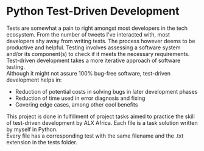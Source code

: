 # Python Test-Driven Development

Tests are somewhat a pain to right amongst most developers in the tech ecosystem. 
From the number of tweets I've interacted with, most developers
shy away from writing tests. The process however deems to be productive 
and helpful. Testing involves assessing a software system and/or 
its component(s) to check if it meets the necessary requirements. Test-driven development
takes a more iterative approach of software testing.  
Although it might not assure 100% bug-free software, test-driven development helps in:  

* Reduction of potential costs in solving bugs in later development phases
* Reduction of time used in error diagnosis and fixing
* Covering edge cases, among other cool benefits

This project is done in fulfillment of project tasks aimed to practice
the skill of test-driven development by ALX Africa. Each file is a task solution
written by myself in Python.  
Every file has a corresponding test with the same filename and the .txt extension in the tests folder.  
